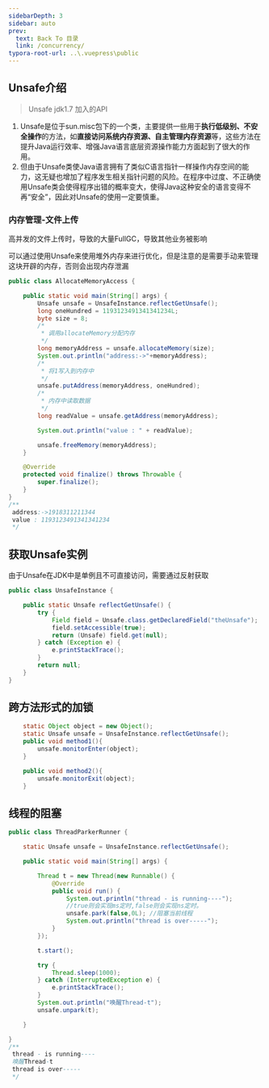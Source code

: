 ```yaml
---
sidebarDepth: 3
sidebar: auto
prev:
  text: Back To 目录
  link: /concurrency/
typora-root-url: ..\.vuepress\public
---
```




## Unsafe介绍

> Unsafe jdk1.7 加入的API

1. Unsafe是位于sun.misc包下的一个类，主要提供一些用于**执行低级别、不安全操作**的方法，如**直接访问系统内存资源、自主管理内存资源**等，这些方法在提升Java运行效率、增强Java语言底层资源操作能力方面起到了很大的作用。
2. 但由于Unsafe类使Java语言拥有了类似C语言指针一样操作内存空间的能力，这无疑也增加了程序发生相关指针问题的风险。在程序中过度、不正确使用Unsafe类会使得程序出错的概率变大，使得Java这种安全的语言变得不再“安全”，因此对Unsafe的使用一定要慎重。

### 内存管理-文件上传

高并发的文件上传时，导致的大量FullGC，导致其他业务被影响

可以通过使用Unsafe来使用堆外内存来进行优化，但是注意的是需要手动来管理这块开辟的内存，否则会出现内存泄漏

```java
public class AllocateMemoryAccess {

    public static void main(String[] args) {
        Unsafe unsafe = UnsafeInstance.reflectGetUnsafe();
        long oneHundred = 1193123491341341234L;
        byte size = 8;
        /*
         * 调用allocateMemory分配内存
         */
        long memoryAddress = unsafe.allocateMemory(size);
        System.out.println("address:->"+memoryAddress);
        /*
         * 将1写入到内存中
         */
        unsafe.putAddress(memoryAddress, oneHundred);
        /*
         * 内存中读取数据
         */
        long readValue = unsafe.getAddress(memoryAddress);

        System.out.println("value : " + readValue);

        unsafe.freeMemory(memoryAddress);
    }

    @Override
    protected void finalize() throws Throwable {
        super.finalize();
    }
}
/**
 address:->1918311211344
 value : 1193123491341341234
 */
```



## 获取Unsafe实例

由于Unsafe在JDK中是单例且不可直接访问，需要通过反射获取

```java
public class UnsafeInstance {

    public static Unsafe reflectGetUnsafe() {
        try {
            Field field = Unsafe.class.getDeclaredField("theUnsafe");
            field.setAccessible(true);
            return (Unsafe) field.get(null);
        } catch (Exception e) {
            e.printStackTrace();
        }
        return null;
    }
}
```

## 跨方法形式的加锁

```java
    static Object object = new Object();
    static Unsafe unsafe = UnsafeInstance.reflectGetUnsafe();
    public void method1(){
        unsafe.monitorEnter(object);
    }

    public void method2(){
        unsafe.monitorExit(object);
    }
```



## 线程的阻塞

```java
public class ThreadParkerRunner {

    static Unsafe unsafe = UnsafeInstance.reflectGetUnsafe();

    public static void main(String[] args) {

        Thread t = new Thread(new Runnable() {
            @Override
            public void run() {
                System.out.println("thread - is running----");
                //true则会实现ms定时,false则会实现ns定时。
                unsafe.park(false,0L); //阻塞当前线程
                System.out.println("thread is over-----");
            }
        });

        t.start();

        try {
            Thread.sleep(1000);
        } catch (InterruptedException e) {
            e.printStackTrace();
        }
        System.out.println("唤醒Thread-t");
        unsafe.unpark(t);

    }

}
/**
 thread - is running----
 唤醒Thread-t
 thread is over-----
 */
```

